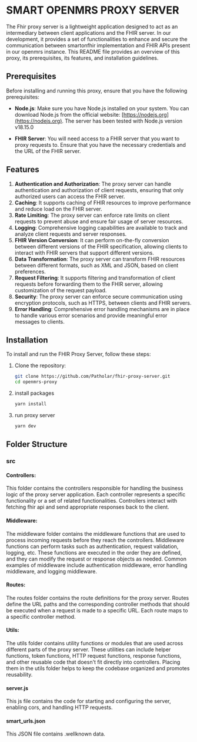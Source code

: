 # SMART OPENMRS PROXY SERVER

The Fhir proxy server is a lightweight application designed to act as an intermediary between client applications and the FHIR server. In our development, it provides a set of functionalities to enhance and secure the communication between smartonfhir implementation and FHIR APIs present in our openmrs instance. This README file provides an overview of this proxy, its prerequisites, its features, and installation guidelines.

## Prerequisites

Before installing and running this proxy, ensure that you have the following prerequisites:

- **Node.js**: Make sure you have Node.js installed on your system. You can download Node.js from the official website: [https://nodejs.org](https://nodejs.org). The server has been tested with Node.js version v18.15.0

- **FHIR Server**: You will need access to a FHIR server that you want to proxy requests to. Ensure that you have the necessary credentials and the URL of the FHIR server.

## Features

1. **Authentication and Authorization**: The proxy server can handle authentication and authorization of client requests, ensuring that only authorized users can access the FHIR server.
2. **Caching**: It supports caching of FHIR resources to improve performance and reduce load on the FHIR server.
3. **Rate Limiting**: The proxy server can enforce rate limits on client requests to prevent abuse and ensure fair usage of server resources.
4. **Logging**: Comprehensive logging capabilities are available to track and analyze client requests and server responses.
5. **FHIR Version Conversion**: It can perform on-the-fly conversion between different versions of the FHIR specification, allowing clients to interact with FHIR servers that support different versions.
6. **Data Transformation**: The proxy server can transform FHIR resources between different formats, such as XML and JSON, based on client preferences.
7. **Request Filtering**: It supports filtering and transformation of client requests before forwarding them to the FHIR server, allowing customization of the request payload.
8. **Security**: The proxy server can enforce secure communication using encryption protocols, such as HTTPS, between clients and FHIR servers.
9. **Error Handling**: Comprehensive error handling mechanisms are in place to handle various error scenarios and provide meaningful error messages to clients.

## Installation

To install and run the FHIR Proxy Server, follow these steps:

1. Clone the repository:

   ```bash
   git clone https://github.com/Patholar/fhir-proxy-server.git
   cd openmrs-proxy
2. install packages
   ```bash
   yarn install
3. run proxy server
   ```bash
   yarn dev
   
## Folder Structure

### src

#### Controllers: 
This folder contains the controllers responsible for handling the business logic of the proxy server application. Each controller represents a specific functionality or a set of related functionalities. Controllers interact with fetching fhir api and send appropriate responses back to the client.

#### Middleware: 
The middleware folder contains the middleware functions that are used to process incoming requests before they reach the controllers. Middleware functions can perform tasks such as authentication, request validation, logging, etc. These functions are executed in the order they are defined, and they can modify the request or response objects as needed. Common examples of middleware include authentication middleware, error handling middleware, and logging middleware.

#### Routes: 
The routes folder contains the route definitions for the proxy server. Routes define the URL paths and the corresponding controller methods that should be executed when a request is made to a specific URL. Each route maps to a specific controller method.

#### Utils: 
The utils folder contains utility functions or modules that are used across different parts of the proxy server. These utilities can include helper functions, token functions, HTTP request functions, response functions, and other reusable code that doesn't fit directly into controllers. Placing them in the utils folder helps to keep the codebase organized and promotes reusability.

#### server.js
This js file contains the code for starting and configuring the server, enabling cors, and handling HTTP requests.

#### smart_urls.json
This JSON file contains .wellknown data.
